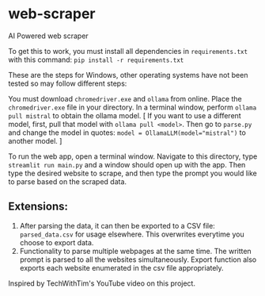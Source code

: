 # web-scraper
AI Powered web scraper

To get this to work, you must install all dependencies in `requirements.txt` with this command:
`pip install -r requirements.txt`

These are the steps for Windows, other operating systems have not been tested so may follow different steps:

You must download `chromedriver.exe` and `ollama` from online.
Place the `chromedriver.exe` file in your directory.
In a terminal window, perform `ollama pull mistral` to obtain the ollama model.
[
    If you want to use a different model, first, pull that model with `ollama pull <model>`.
    Then go to `parse.py` and change the model in quotes:
        `model = OllamaLLM(model="mistral")`
    to another model. 
]

To run the web app, open a terminal window. Navigate to this directory, type `streamlit run main.py` and a window should open up with the app.
Then type the desired website to scrape, and then type the prompt you would like to parse based on the scraped data.

## Extensions:
1. After parsing the data, it can then be exported to a CSV file: `parsed_data.csv` for usage elsewhere. This overwrites everytime you choose to export data.
2. Functionality to parse multiple webpages at the same time. The written prompt is parsed to all the websites simultaneously. Export function also exports each website enumerated in the csv file appropriately.

Inspired by TechWithTim's YouTube video on this project.


